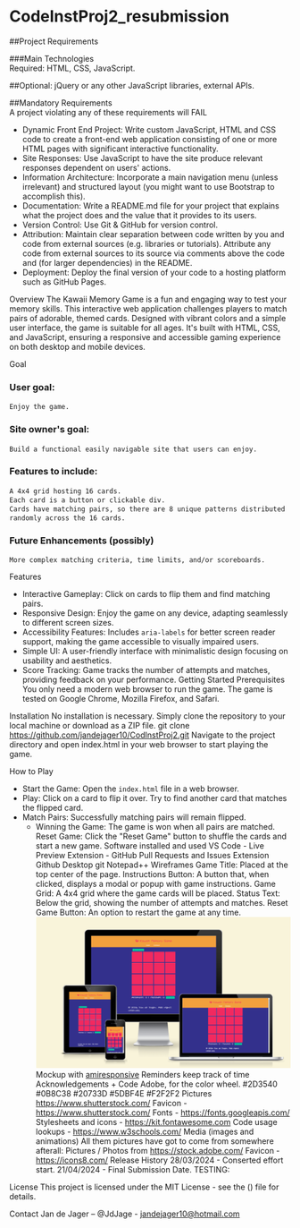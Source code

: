 # CodeInstProj2_resubmission

##Project Requirements <br>

###Main Technologies<br>
  Required: HTML, CSS, JavaScript.

##Optional: jQuery or any other JavaScript libraries, external APIs.<br>

##Mandatory Requirements<br>
A project violating any of these requirements will FAIL

  - Dynamic Front End Project: Write custom JavaScript, HTML and CSS code to create a front-end web application consisting of one or more HTML pages with significant interactive functionality.
  - Site Responses: Use JavaScript to have the site produce relevant responses dependent on users' actions.
  - Information Architecture: Incorporate a main navigation menu (unless irrelevant) and structured layout (you might want to use Bootstrap to accomplish this).
  - Documentation: Write a README.md file for your project that explains what the project does and the value that it provides to its users.
  - Version Control: Use Git & GitHub for version control.
  - Attribution: Maintain clear separation between code written by you and code from external sources (e.g. libraries or tutorials). Attribute any code from external sources to its source via comments above the code and (for larger dependencies) in the README.
  - Deployment: Deploy the final version of your code to a hosting platform such as GitHub Pages.

Overview
The Kawaii Memory Game is a fun and engaging way to test your memory skills. This interactive web application challenges players to match pairs of adorable, themed cards. Designed with vibrant colors and a simple user interface, the game is suitable for all ages. It's built with HTML, CSS, and JavaScript, ensuring a responsive and accessible gaming experience on both desktop and mobile devices.

Goal
### User goal:
	Enjoy the game.

### Site owner's goal:
	Build a functional easily navigable site that users can enjoy.

### Features to include:
	A 4x4 grid hosting 16 cards.
    Each card is a button or clickable div.
    Cards have matching pairs, so there are 8 unique patterns distributed randomly across the 16 cards.

### Future Enhancements (possibly)
    More complex matching criteria, time limits, and/or scoreboards.
Features
- Interactive Gameplay: Click on cards to flip them and find matching pairs.
- Responsive Design: Enjoy the game on any device, adapting seamlessly to different screen sizes.
- Accessibility Features: Includes `aria-labels` for better screen reader support, making the game accessible to visually impaired users.
- Simple UI: A user-friendly interface with minimalistic design focusing on usability and aesthetics.
- Score Tracking: Game tracks the number of attempts and matches, providing feedback on your performance.
Getting Started
Prerequisites
You only need a modern web browser to run the game. The game is tested on Google Chrome, Mozilla Firefox, and Safari.

Installation
No installation is necessary. Simply clone the repository to your local machine or download as a ZIP file. git clone https://github.com/jandejager10/CodInstProj2.git Navigate to the project directory and open index.html in your web browser to start playing the game.

How to Play
- Start the Game: Open the `index.html` file in a web browser.
- Play: Click on a card to flip it over. Try to find another card that matches the flipped card.
- Match Pairs: Successfully matching pairs will remain flipped.
    - Winning the Game: The game is won when all pairs are matched.
Reset Game: Click the "Reset Game" button to shuffle the cards and start a new game.
Software installed and used
VS Code - Live Preview Extension - GitHub Pull Requests and Issues Extension
Github Desktop
git
Notepad++
Wireframes
Game Title: Placed at the top center of the page.
Instructions Button: A button that, when clicked, displays a modal or popup with game instructions.
Game Grid: A 4x4 grid where the game cards will be placed.
Status Text: Below the grid, showing the number of attempts and matches.
Reset Game Button: An option to restart the game at any time.
![Layout Image](https://github.com/jandejager10/CodInstProj2/blob/main/assets/testing/wireframe.png)
Mockup with [amiresponsive](https://ui.dev/amiresponsive)
Reminders
keep track of time
Acknowledgements + Code
Adobe, for the color wheel. #2D3540 #0B8C38 #20733D #5DBF4E #F2F2F2
Pictures https://www.shutterstock.com/
Favicon - https://www.shutterstock.com/
Fonts - https://fonts.googleapis.com/
Stylesheets and icons - https://kit.fontawesome.com
Code usage lookups - https://www.w3schools.com/
Media (images and animations)
All them pictures have got to come from somewhere afterall:
Pictures / Photos from https://stock.adobe.com/
Favicon - https://icons8.com/
Release History
28/03/2024 - Conserted effort start.
21/04/2024 - Final Submission Date.
TESTING:













License
This project is licensed under the MIT License - see the () file for details.

Contact
Jan de Jager – @JdJage - jandejager10@hotmail.com
